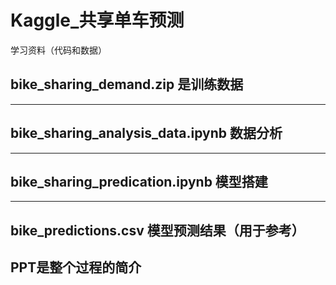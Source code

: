 # Kaggle_共享单车预测
学习资料（代码和数据）

## bike_sharing_demand.zip 是训练数据

---
## bike_sharing_analysis_data.ipynb 数据分析

---
## bike_sharing_predication.ipynb 模型搭建

---
## bike_predictions.csv 模型预测结果（用于参考）

## PPT是整个过程的简介
